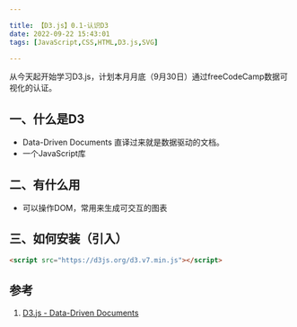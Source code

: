 ```yaml
---

title: 【D3.js】0.1-认识D3
date: 2022-09-22 15:43:01
tags: [JavaScript,CSS,HTML,D3.js,SVG]

---
```


从今天起开始学习D3.js，计划本月月底（9月30日）通过freeCodeCamp数据可视化的认证。
<!-- more -->
## 一、什么是D3
* Data-Driven Documents
直译过来就是数据驱动的文档。
* 一个JavaScript库

## 二、有什么用
* 可以操作DOM，常用来生成可交互的图表

## 三、如何安装（引入）
```html
<script src="https://d3js.org/d3.v7.min.js"></script>
```

## 参考
1. [D3.js - Data-Driven Documents](https://d3js.org/)